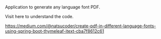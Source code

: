 Application to generate any language font PDF.

Visit here to understand the code.

https://medium.com/@natsucoder/create-pdf-in-different-language-fonts-using-spring-boot-thymeleaf-itext-cba7f8612c61